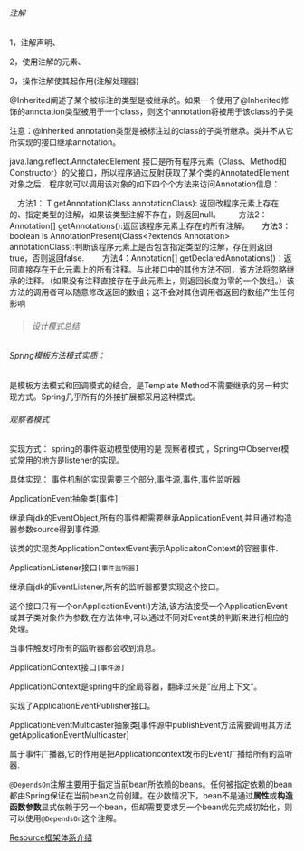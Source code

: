 

###### 注解

1，注解声明、

2，使用注解的元素、

3，操作注解使其起作用(注解处理器)

@Inherited阐述了某个被标注的类型是被继承的。如果一个使用了@Inherited修饰的annotation类型被用于一个class，则这个annotation将被用于该class的子类

注意：@Inherited annotation类型是被标注过的class的子类所继承。类并不从它所实现的接口继承annotation。

java.lang.reflect.AnnotatedElement 接口是所有程序元素（Class、Method和Constructor）的父接口，所以程序通过反射获取了某个类的AnnotatedElement对象之后，程序就可以调用该对象的如下四个个方法来访问Annotation信息：

　方法1：<T extends Annotation> T getAnnotation(Class<T> annotationClass): 返回改程序元素上存在的、指定类型的注解，如果该类型注解不存在，则返回null。
　　方法2：Annotation[] getAnnotations():返回该程序元素上存在的所有注解。
　    方法3：boolean is AnnotationPresent(Class<?extends Annotation> annotationClass):判断该程序元素上是否包含指定类型的注解，存在则返回true，否则返回false.
　　方法4：Annotation[] getDeclaredAnnotations()：返回直接存在于此元素上的所有注释。与此接口中的其他方法不同，该方法将忽略继承的注释。（如果没有注释直接存在于此元素上，则返回长度为零的一个数组。）该方法的调用者可以随意修改返回的数组；这不会对其他调用者返回的数组产生任何影响



> ###### 设计模式总结

###### Spring模板方法模式实质：

是模板方法模式和回调模式的结合，是Template Method不需要继承的另一种实现方式。Spring几乎所有的外接扩展都采用这种模式。

###### 观察者模式

实现方式：
spring的事件驱动模型使用的是 观察者模式 ，Spring中Observer模式常用的地方是listener的实现。

具体实现：
事件机制的实现需要三个部分,事件源,事件,事件监听器

ApplicationEvent抽象类[事件]

继承自jdk的EventObject,所有的事件都需要继承ApplicationEvent,并且通过构造器参数source得到事件源.

该类的实现类ApplicationContextEvent表示ApplicaitonContext的容器事件.

ApplicationListener接口`[事件监听器]`

继承自jdk的EventListener,所有的监听器都要实现这个接口。

这个接口只有一个onApplicationEvent()方法,该方法接受一个ApplicationEvent或其子类对象作为参数,在方法体中,可以通过不同对Event类的判断来进行相应的处理。

当事件触发时所有的监听器都会收到消息。

ApplicationContext接口`[事件源]`

ApplicationContext是spring中的全局容器，翻译过来是”应用上下文”。

实现了ApplicationEventPublisher接口。

ApplicationEventMulticaster抽象类[事件源中publishEvent方法需要调用其方法getApplicationEventMulticaster]

属于事件广播器,它的作用是把Applicationcontext发布的Event广播给所有的监听器.







`@DependsOn`注解主要用于指定当前bean所依赖的beans。任何被指定依赖的bean都由Spring保证在当前bean之前创建。在少数情况下，bean不是通过**属性**或**构造函数参数**显式依赖于另一个bean，但却需要要求另一个bean优先完成初始化，则可以使用`@DependsOn`这个注解。



[Resource框架体系介绍](https://zhuanlan.zhihu.com/p/70460173)



